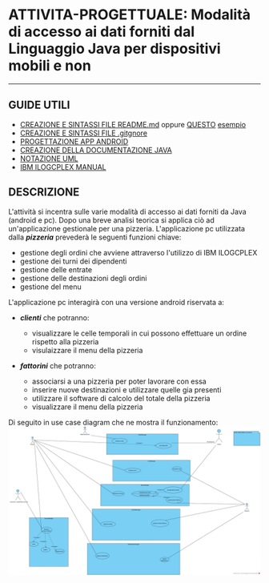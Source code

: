 # ATTIVITA-PROGETTUALE: Modalità di accesso ai dati forniti dal Linguaggio Java per dispositivi mobili e non
***
## GUIDE UTILI
* [CREAZIONE E SINTASSI FILE README.md](https://lorenzoneri.com/come-scrivere-un-readme/) oppure [QUESTO](https://www.ionos.it/digitalguide/siti-web/programmazione-del-sito-web/file-readme/) [esempio](https://github.com/italia/readme-starterkit)
* [CREAZIONE E SINTASSI FILE .gitgnore](https://git-scm.com/docs/gitignore#_pattern_format)
* [PROGETTAZIONE APP ANDROID](https://www.html.it/guide/guida-android/)
* [CREAZIONE DELLA DOCUMENTAZIONE JAVA](https://person.dibris.unige.it/magillo-paola/P2_SMID04/lez11.html)
* [NOTAZIONE UML](https://www.tutorialspoint.com/uml/uml_basic_notations.htm)
* [IBM ILOGCPLEX MANUAL](https://www.ibm.com/docs/en/SSSA5P_12.8.0/ilog.odms.studio.help/pdf/usrcplex.pdf)

## DESCRIZIONE
L'attività si incentra sulle varie modalità di accesso ai dati forniti da Java (android e pc). Dopo una breve analisi teorica si applica ciò ad un'applicazione gestionale per una pizzeria.
L'applicazione pc utilizzata dalla **_pizzeria_** prevederà le seguenti funzioni chiave: 
* gestione degli ordini che avviene attraverso l'utilizzo di IBM ILOGCPLEX
* gestione dei turni dei dipendenti
* gestione delle entrate 
* gestione delle destinazioni degli ordini
* gestione del menu

L'applicazione pc interagirà con una versione android riservata a:
* **_clienti_** che potranno:
  * visualizzare le celle temporali in cui possono effettuare un ordine rispetto alla pizzeria
  * visulaizzare il menu della pizzeria

* **_fattorini_** che potranno:
  * associarsi a una pizzeria per poter lavorare con essa
  * inserire nuove destinazioni e utilizzare quelle gia presenti 
  * utilizzare il software di calcolo del totale della pizzeria 
  * visualizzare il menu della pizzeria


Di seguito in use case diagram che ne mostra il funzionamento:
![use-case diagram](UML/UseCaseDiagramMyPizzeira.jpg)



